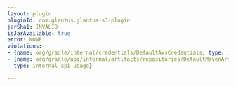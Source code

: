 ```yaml
---
layout: plugin
pluginId: com.glantus.glantus-s3-plugin
jarSha1: INVALID
isJarAvailable: true
error: NONE
violations:
- {name: org/gradle/internal/credentials/DefaultAwsCredentials, type: internal-api-usage}
- {name: org/gradle/api/internal/artifacts/repositories/DefaultMavenArtifactRepository,
  type: internal-api-usage}

---
```

